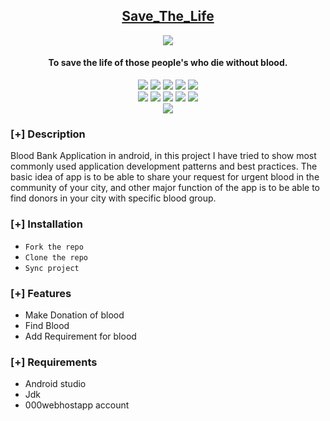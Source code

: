 <h2 align="center"><u>Save_The_Life </u></h2>

<p align="center"> 
    
<img src="https://media0.giphy.com/media/xT9IgkwR8wkzvDh68M/giphy.gif?cid=790b761185b35dc328a0649b664752b45ae73a006439a0ac&rid=giphy.gif&ct=g">
    
</p>

<h4 align="center"> To save the life of those people's who die without blood. </h4>

<p align="center">
    <img src="https://img.shields.io/github/stars/Aditya664/Save_The_Life?style=for-the-badge&color=orange">
    <img src="https://img.shields.io/github/forks/Aditya664/Save_The_Life?style=for-the-badge&color=purple">
    <img src="https://img.shields.io/github/license/Aditya664/Save_The_Life?style=for-the-badge&color=blue">
    <img src="https://img.shields.io/github/issues/Aditya664/Save_The_Life?style=for-the-badge&color=red">
    <img src="https://img.shields.io/github/contributors/Aditya664/Save_The_Life?style=for-the-badge&color=cyan">
<br>
    <img src="https://img.shields.io/badge/Author-Aditya Deshmukh-magenta?style=flat-square">
    <img src="https://img.shields.io/badge/Open%20Source-Yes-orange?style=flat-square">
    <img src="https://img.shields.io/badge/Maintained-Yes-cyan?style=flat-square">
    <img src="https://img.shields.io/badge/Made%20In-India-green?style=flat-square">
    <img src="https://img.shields.io/badge/Written%20In-Java-blue?style=flat-square">
<br>
    <img src="https://github-readme-stats.vercel.app/api/pin/?username=Aditya664&repo=Save_The_Life&theme=synthwave">
</p>

### [+] Description
Blood Bank Application in android, in this project I have tried to show most commonly used application development patterns and best practices. The basic idea of app is to be able to share your request for urgent blood in the community of your city, and other major function of the app is to be able to find donors in your city with specific blood group.

### [+] Installation
 - `Fork the repo`
 - `Clone the repo`
 - `Sync project`

### [+] Features
 - Make Donation of blood
 - Find Blood
 - Add Requirement for blood

### [+] Requirements
 - Android studio
 - Jdk
 - 000webhostapp account

